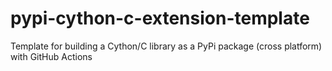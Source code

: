 # pypi-cython-c-extension-template
Template for building a Cython/C library as a PyPi package (cross platform) with GitHub Actions
